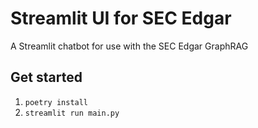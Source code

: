 # Streamlit UI for SEC Edgar

A Streamlit chatbot for use with the SEC Edgar GraphRAG

## Get started

1. `poetry install`
2. `streamlit run main.py`
